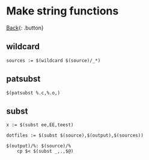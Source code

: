 # Make string functions

[Back](../../index.md#make){: .button}

## wildcard

```
sources := $(wildcard $(source)/_*)
```

## patsubst

```
$(patsubst %.c,%.o,)
```

## subst

```make
x := $(subst ee,EE,teest)

dotfiles := $(subst $(source),$(output),$(sources))

$(output)/%: $(source)/%
	cp $< $(subst _,.,$@)
```
